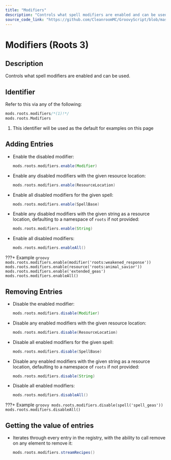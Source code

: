 ```yaml
---
title: "Modifiers"
description: "Controls what spell modifiers are enabled and can be used."
source_code_link: "https://github.com/CleanroomMC/GroovyScript/blob/master/src/main/java/com/cleanroommc/groovyscript/compat/mods/roots/Modifiers.java"
---
```


# Modifiers (Roots 3)

## Description

Controls what spell modifiers are enabled and can be used.

## Identifier

Refer to this via any of the following:

```groovy hl_lines="1"
mods.roots.modifiers/*(1)!*/
mods.roots.Modifiers
```

1. This identifier will be used as the default for examples on this page

## Adding Entries

- Enable the disabled modifier:

    ```groovy
    mods.roots.modifiers.enable(Modifier)
    ```

- Enable any disabled modifiers with the given resource location:

    ```groovy
    mods.roots.modifiers.enable(ResourceLocation)
    ```

- Enable all disabled modifiers for the given spell:

    ```groovy
    mods.roots.modifiers.enable(SpellBase)
    ```

- Enable any disabled modifiers with the given string as a resource location, defaulting to a namespace of `roots` if not provided:

    ```groovy
    mods.roots.modifiers.enable(String)
    ```

- Enable all disabled modifiers:

    ```groovy
    mods.roots.modifiers.enableAll()
    ```

???+ Example
    ```groovy
    mods.roots.modifiers.enable(modifier('roots:weakened_response'))
    mods.roots.modifiers.enable(resource('roots:animal_savior'))
    mods.roots.modifiers.enable('extended_geas')
    mods.roots.modifiers.enableAll()
    ```

## Removing Entries

- Disable the enabled modifier:

    ```groovy
    mods.roots.modifiers.disable(Modifier)
    ```

- Disable any enabled modifiers with the given resource location:

    ```groovy
    mods.roots.modifiers.disable(ResourceLocation)
    ```

- Disable all enabled modifiers for the given spell:

    ```groovy
    mods.roots.modifiers.disable(SpellBase)
    ```

- Disable any enabled modifiers with the given string as a resource location, defaulting to a namespace of `roots` if not provided:

    ```groovy
    mods.roots.modifiers.disable(String)
    ```

- Disable all enabled modifiers:

    ```groovy
    mods.roots.modifiers.disableAll()
    ```

???+ Example
    ```groovy
    mods.roots.modifiers.disable(spell('spell_geas'))
    mods.roots.modifiers.disableAll()
    ```

## Getting the value of entries

- Iterates through every entry in the registry, with the ability to call remove on any element to remove it:

    ```groovy
    mods.roots.modifiers.streamRecipes()
    ```
